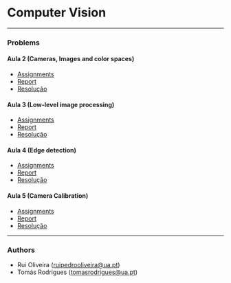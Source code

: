 # Computer Vision

---
### Problems 
#### Aula 2 (Cameras, Images and color spaces)
* [Assignments](https://github.com/toomyy94/CV1617-68779-68129/blob/master/docs/enunciation/VC1617-exercises02.pdf)
* [Report](https://github.com/toomyy94/CV1617-68779-68129/blob/master/docs/reports/pdfs/VC1617_report_class2.pdf)
* [Resolução](https://github.com/toomyy94/CV1617-68779-68129/tree/master/aula2)

#### Aula 3 (Low-level image processing)
* [Assignments](https://github.com/toomyy94/CV1617-68779-68129/blob/master/docs/enunciation/VC1617-exercises03.pdf)
* [Report](https://github.com/toomyy94/CV1617-68779-68129/blob/master/docs/reports/pdfs/VC1617_report_class4.pdf)
* [Resolução](https://github.com/toomyy94/CV1617-68779-68129/tree/master/aula3)

#### Aula 4 (Edge detection)
* [Assignments](https://github.com/toomyy94/CV1617-68779-68129/blob/master/docs/enunciation/VC1617-exercises04.pdf)
* [Report](https://github.com/toomyy94/CV1617-68779-68129/blob/master/docs/reports/pdfs/VC1617_report_class4.pdf)
* [Resolução](https://github.com/toomyy94/CV1617-68779-68129/tree/master/aula4)

#### Aula 5 (Camera Calibration)
* [Assignments](https://github.com/toomyy94/CV1617-68779-68129/blob/master/docs/enunciation/VC1617-exercises05.pdf)
* [Report](https://github.com/toomyy94/CV1617-68779-68129/blob/master/docs/reports/pdfs/VC1617_report_class5.pdf)
* [Resolução](https://github.com/toomyy94/CV1617-68779-68129/tree/master/aula5)


---


### Authors

* Rui Oliveira (ruipedrooliveira@ua.pt)
* Tomás Rodrigues (tomasrodrigues@ua.pt)
